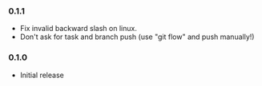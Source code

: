 ﻿### 0.1.1

 * Fix invalid backward slash on linux.
 * Don't ask for task and branch push (use "git flow" and push manually!)


### 0.1.0

 * Initial release
